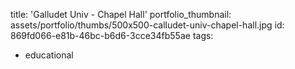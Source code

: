 title: 'Galludet Univ - Chapel Hall'
portfolio_thumbnail: assets/portfolio/thumbs/500x500-calludet-univ-chapel-hall.jpg
id: 869fd066-e81b-46bc-b6d6-3cce34fb55ae
tags:
  - educational